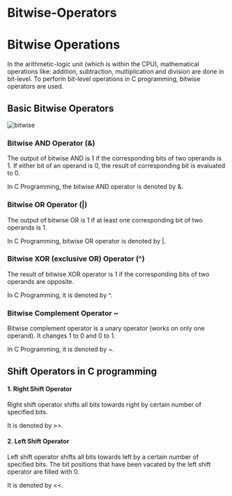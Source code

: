 # Bitwise-Operators
# Bitwise Operations

In the arithmetic-logic unit (which is within the CPU), mathematical operations like: addition, subtraction, 
multiplication and division are done in bit-level. To perform bit-level operations in C programming, 
bitwise operators are used.

## Basic Bitwise Operators


![bitwise](https://user-images.githubusercontent.com/124857399/234102005-55e1b801-e599-4d4e-b44b-8e403e05e24d.png)


### Bitwise AND Operator (&)

The output of bitwise AND is 1 if the corresponding bits of two operands is 1. 
If either bit of an operand is 0, the result of corresponding bit is evaluated to 0.

In C Programming, the bitwise AND operator is denoted by &.

### Bitwise OR Operator (|)

The output of bitwise OR is 1 if at least one corresponding bit of two operands is 1. 

In C Programming, bitwise OR operator is denoted by |.

### Bitwise XOR (exclusive OR) Operator (^)

The result of bitwise XOR operator is 1 if the corresponding bits of two operands are opposite. 

In C Programming, it is denoted by ^.

### Bitwise Complement Operator ~

Bitwise complement operator is a unary operator (works on only one operand). 
It changes 1 to 0 and 0 to 1. 

In C Programming, it is denoted by ~.

## Shift Operators in C programming


#### 1. Right Shift Operator

Right shift operator shifts all bits towards right by certain number of specified bits. 

It is denoted by >>.


#### 2. Left Shift Operator

Left shift operator shifts all bits towards left by a certain number of specified bits. 
The bit positions that have been vacated by the left shift operator are filled with 0. 

It is denoted by  <<.

